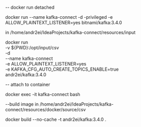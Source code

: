 -- docker run detached

docker run --name kafka-connect -d -privileged -e ALLOW_PLAINTEXT_LISTENER=yes bitnami/kafka:3.4.0

in /home/andr2ei/IdeaProjects/kafka-connect/resources/input

docker run \
    -v ${PWD}:/opt/input/csv \
    -d \
    --name kafka-connect \
    -e ALLOW_PLAINTEXT_LISTENER=yes \
    -e KAFKA_CFG_AUTO_CREATE_TOPICS_ENABLE=true \
    andr2ei/kafka:3.4.0

-- attach to container

docker exec -it kafka-connect bash

--build image
in /home/andr2ei/IdeaProjects/kafka-connect/resources/docker/source/csv

docker build --no-cache -t andr2ei/kafka:3.4.0 .